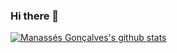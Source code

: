 ### Hi there 👋

[![Manassés Gonçalves's github stats](https://github-readme-stats.vercel.app/api?username=ManassesGoncalves&theme=red)](https://github.com/ManassesGoncalves/github-readme-stats)
